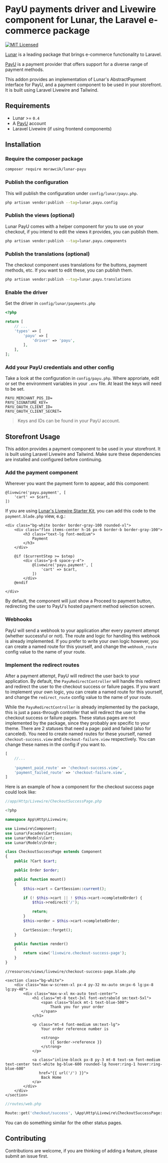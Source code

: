# PayU payments driver and Livewire component for Lunar, the Laravel e-commerce package

[![MIT Licensed](https://img.shields.io/badge/license-MIT-brightgreen.svg?style=flat-round)](LICENSE.md)

[Lunar](https://lunarphp.io) is a leading package that brings e-commerce functionality to Laravel.

[PayU](https://payu.com/) is a payment provider that offers support for a diverse range of payment methods.

This addon provides an implementation of Lunar's AbstractPayment interface for PayU, and a payment component to be used in your storefront. It is built using Laravel Livewire and Tailwind.

## Requirements

- Lunar >= `0.4`
- A [PayU](https://payu.com/) account
- Laravel Livewire (if using frontend components)

## Installation

### Require the composer package

```sh
composer require morawcik/lunar-payu
```

### Publish the configuration

This will publish the configuration under `config/lunar/payu.php`.

```bash
php artisan vendor:publish --tag=lunar.payu.config
```

### Publish the views (optional)

Lunar PayU comes with a helper component for you to use on your checkout, if you intend to edit the views it provides, you can publish them.

```bash
php artisan vendor:publish --tag=lunar.payu.components
```

### Publish the translations (optional)

The checkout component uses translations for the buttons, payment methods, etc. If you want to edit these, you can publish them.

```bash
php artisan vendor:publish --tag=lunar.payu.translations
```

### Enable the driver

Set the driver in `config/lunar/payments.php`

```php
<?php

return [
    // ...
    'types' => [
        'payu' => [
            'driver' => 'payu',
        ],
    ],
];
```

### Add your PayU credentials and other config

Take a look at the configuration in `config/payu.php`. Where approriate, edit or set the environment variables in your `.env` file. At least the keys will need to be set.

```dotenv
PAYU_MERCHANT_POS_ID=
PAYU_SIGNATURE_KEY=
PAYU_OAUTH_CLIENT_ID=
PAYU_OAUTH_CLIENT_SECRET=
```

> Keys and IDs can be found in your PayU account.

## Storefront Usage

This addon provides a payment component to be used in your storefront. It is built using Laravel Livewire and Tailwind. Make sure these dependencies are installed and configured before continuing.

### Add the payment component

Wherever you want the payment form to appear, add this component:

```blade
@livewire('payu.payment', [
    'cart' => $cart,
])
```

If you are using [Lunar's Livewire Starter Kit](https://github.com/lunarphp/livewire-starter-kit), you can add this code to the `payment.blade.php` view, e.g.:

```blade
<div class="bg-white border border-gray-100 rounded-xl">
    <div class="flex items-center h-16 px-6 border-b border-gray-100">
        <h3 class="text-lg font-medium">
            Payment
        </h3>
    </div>

    @if ($currentStep >= $step)
        <div class="p-6 space-y-4">
            @livewire('payu.payment', [
                'cart' => $cart,
            ])
        </div>
    @endif

</div>
```

By default, the component will just show a Proceed to payment button, redirecting the user to PayU's hosted payment method selection screen.

### Webhooks

PayU will send a webhook to your application after every payment attempt (whether successful or not). The route and logic for handling this webhook is already implemented.
If you prefer to write your own logic however, you can create a named route for this yourself, and change the `webhook_route` config value to the name of your route.

### Implement the redirect routes

After a payment attempt, PayU will redirect the user back to your application. By default, the `PayuRedirectController` will handle this redirect and redirect the user to the checkout success or failure pages.
If you want to implement your own logic, you can create a named route for this yourself, and change the `redirect_route` config value to the name of your route.

While the `PayuRedirectController` is already implemented by the package, this is just a pass-through controller that will redirect the user to the checkout success or failure pages.
These status pages are not implemented by the package, since they probably are specific to your theme. There are 2 statuses that need a page: paid and failed (also for canceled). You need to create named routes for these yourself, named `checkout-success.view` and `checkout-failure.view` respectively. You can change these names in the config if you want to.

```php
[
    //...
    
    'payment_paid_route' => 'checkout-success.view',
    'payment_failed_route' => 'checkout-failure.view',
]
```

Here is an example of how a component for the checkout success page could look like:

```php
//app/Http/Livewire/CheckoutSuccessPage.php

<?php

namespace App\Http\Livewire;

use Livewire\Component;
use Lunar\Facades\CartSession;
use Lunar\Models\Cart;
use Lunar\Models\Order;

class CheckoutSuccessPage extends Component
{
    public ?Cart $cart;

    public Order $order;

    public function mount()
    {
        $this->cart = CartSession::current();

        if (! $this->cart || ! $this->cart->completedOrder) {
            $this->redirect('/');

            return;
        }
        $this->order = $this->cart->completedOrder;

        CartSession::forget();
    }

    public function render()
    {
        return view('livewire.checkout-success-page');
    }
}
```

```blade
//resources/views/livewire/checkout-success-page.blade.php

<section class="bg-white">
    <div class="max-w-screen-xl px-4 py-32 mx-auto sm:px-6 lg:px-8 lg:py-48">
        <div class="max-w-xl mx-auto text-center">
            <h1 class="mt-8 text-3xl font-extrabold sm:text-5xl">
                <span class="block mt-1 text-blue-500">
                    Thank you for your order
                </span>
            </h1>

            <p class="mt-4 font-medium sm:text-lg">
                Your order reference number is

                <strong>
                    {{ $order->reference }}
                </strong>
            </p>

            <a class="inline-block px-8 py-3 mt-8 text-sm font-medium text-center text-white bg-blue-600 rounded-lg hover:ring-1 hover:ring-blue-600"
               href="{{ url('/') }}">
                Back Home
            </a>
        </div>
    </div>
</section>

```

```php
//routes/web.php

Route::get('checkout/success', \App\Http\Livewire\CheckoutSuccessPage::class)->name('checkout-success.view');
```

You can do something similar for the other status pages.

## Contributing

Contributions are welcome, if you are thinking of adding a feature, please submit an issue first.